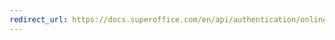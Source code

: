 ```yaml
---
redirect_url: https://docs.superoffice.com/en/api/authentication/online/troubleshooting/iframe-idp-auth.html
---
```

